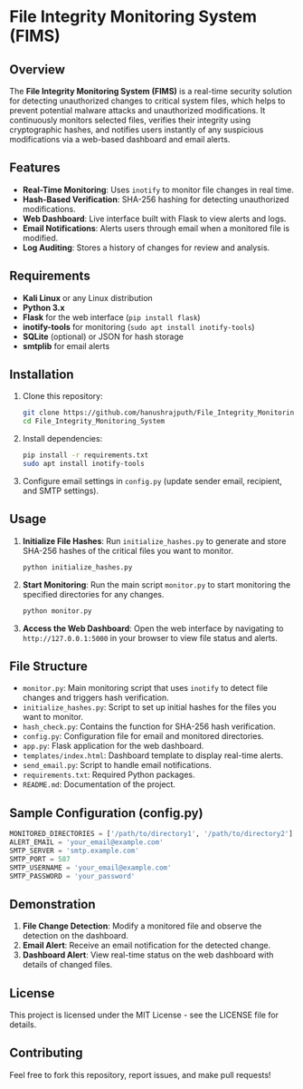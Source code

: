 # File Integrity Monitoring System (FIMS)

## Overview
The **File Integrity Monitoring System (FIMS)** is a real-time security solution for detecting unauthorized changes to critical system files, which helps to prevent potential malware attacks and unauthorized modifications. It continuously monitors selected files, verifies their integrity using cryptographic hashes, and notifies users instantly of any suspicious modifications via a web-based dashboard and email alerts.

## Features
- **Real-Time Monitoring**: Uses `inotify` to monitor file changes in real time.
- **Hash-Based Verification**: SHA-256 hashing for detecting unauthorized modifications.
- **Web Dashboard**: Live interface built with Flask to view alerts and logs.
- **Email Notifications**: Alerts users through email when a monitored file is modified.
- **Log Auditing**: Stores a history of changes for review and analysis.

## Requirements
- **Kali Linux** or any Linux distribution
- **Python 3.x**
- **Flask** for the web interface (`pip install flask`)
- **inotify-tools** for monitoring (`sudo apt install inotify-tools`)
- **SQLite** (optional) or JSON for hash storage
- **smtplib** for email alerts

## Installation

1. Clone this repository:
   ```bash
   git clone https://github.com/hanushrajputh/File_Integrity_Monitoring_System.git
   cd File_Integrity_Monitoring_System
   ```

2. Install dependencies:
   ```bash
   pip install -r requirements.txt
   sudo apt install inotify-tools
   ```

3. Configure email settings in `config.py` (update sender email, recipient, and SMTP settings).

## Usage

1. **Initialize File Hashes**:
   Run `initialize_hashes.py` to generate and store SHA-256 hashes of the critical files you want to monitor.

   ```bash
   python initialize_hashes.py
   ```

2. **Start Monitoring**:
   Run the main script `monitor.py` to start monitoring the specified directories for any changes.

   ```bash
   python monitor.py
   ```

3. **Access the Web Dashboard**:
   Open the web interface by navigating to `http://127.0.0.1:5000` in your browser to view file status and alerts.

## File Structure
- `monitor.py`: Main monitoring script that uses `inotify` to detect file changes and triggers hash verification.
- `initialize_hashes.py`: Script to set up initial hashes for the files you want to monitor.
- `hash_check.py`: Contains the function for SHA-256 hash verification.
- `config.py`: Configuration file for email and monitored directories.
- `app.py`: Flask application for the web dashboard.
- `templates/index.html`: Dashboard template to display real-time alerts.
- `send_email.py`: Script to handle email notifications.
- `requirements.txt`: Required Python packages.
- `README.md`: Documentation of the project.

## Sample Configuration (config.py)

```python
MONITORED_DIRECTORIES = ['/path/to/directory1', '/path/to/directory2']
ALERT_EMAIL = 'your_email@example.com'
SMTP_SERVER = 'smtp.example.com'
SMTP_PORT = 587
SMTP_USERNAME = 'your_email@example.com'
SMTP_PASSWORD = 'your_password'
```

## Demonstration
1. **File Change Detection**: Modify a monitored file and observe the detection on the dashboard.
2. **Email Alert**: Receive an email notification for the detected change.
3. **Dashboard Alert**: View real-time status on the web dashboard with details of changed files.

## License
This project is licensed under the MIT License - see the LICENSE file for details.

## Contributing
Feel free to fork this repository, report issues, and make pull requests!
